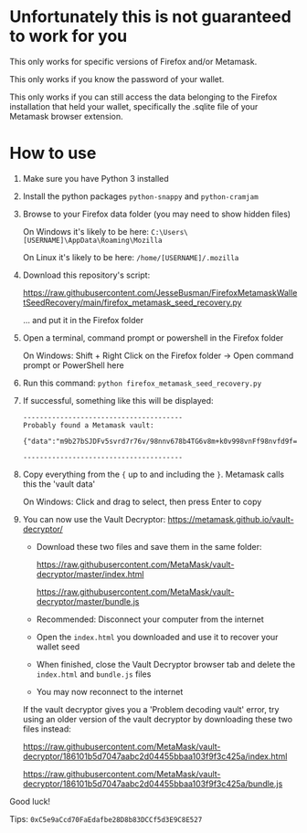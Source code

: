 # Unfortunately this is not guaranteed to work for you

This only works for specific versions of Firefox and/or Metamask.

This only works if you know the password of your wallet.

This only works if you can still access the data belonging to the Firefox installation that held your wallet, specifically the .sqlite file of your Metamask browser extension.

# How to use
1. Make sure you have Python 3 installed
2. Install the python packages `python-snappy` and `python-cramjam`
3. Browse to your Firefox data folder (you may need to show hidden files)

   On Windows it's likely to be here: `C:\Users\[USERNAME]\AppData\Roaming\Mozilla`

   On Linux it's likely to be here: `/home/[USERNAME]/.mozilla`
   
4. Download this repository's script:
   
   https://raw.githubusercontent.com/JesseBusman/FirefoxMetamaskWalletSeedRecovery/main/firefox_metamask_seed_recovery.py
   
   ... and put it in the Firefox folder

5. Open a terminal, command prompt or powershell in the Firefox folder
   
   On Windows: Shift + Right Click on the Firefox folder -> Open command prompt or PowerShell here

6. Run this command: `python firefox_metamask_seed_recovery.py`

7. If successful, something like this will be displayed:

   ```
   ---------------------------------------
   Probably found a Metamask vault:

   {"data":"m9b27bSJDFv5svrd7r76v/98nnv678b4TG6v8m+k0v998vnFf98nvfd9f==","iv":"8bbsvdG/G453==","salt":"AS6D/faas+8JJSD="}

   ---------------------------------------
   ```

8. Copy everything from the `{` up to and including the `}`. Metamask calls this the 'vault data'

   On Windows: Click and drag to select, then press Enter to copy

9. You can now use the Vault Decryptor: https://metamask.github.io/vault-decryptor/

   - Download these two files and save them in the same folder:
     
     https://raw.githubusercontent.com/MetaMask/vault-decryptor/master/index.html

     https://raw.githubusercontent.com/MetaMask/vault-decryptor/master/bundle.js
     
   - Recommended: Disconnect your computer from the internet
   - Open the `index.html` you downloaded and use it to recover your wallet seed
   - When finished, close the Vault Decryptor browser tab and delete the `index.html` and `bundle.js` files
   - You may now reconnect to the internet

   If the vault decryptor gives you a 'Problem decoding vault' error, try using an older version of the vault decryptor by downloading these two files instead:
     
     https://raw.githubusercontent.com/MetaMask/vault-decryptor/186101b5d7047aabc2d04455bbaa103f9f3c425a/index.html
     
     https://raw.githubusercontent.com/MetaMask/vault-decryptor/186101b5d7047aabc2d04455bbaa103f9f3c425a/bundle.js

Good luck!

Tips: `0xC5e9aCcd70FaEdafbe28D8b83DCCf5d3E9C8E527`
